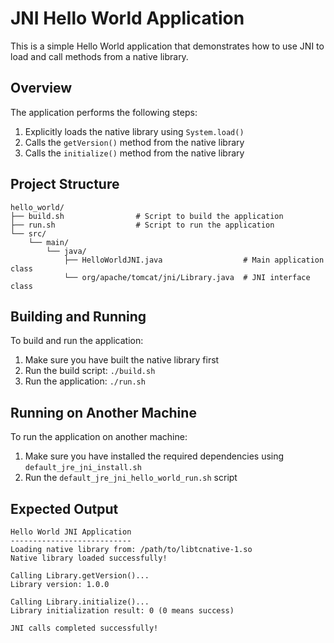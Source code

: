 # JNI Hello World Application

This is a simple Hello World application that demonstrates how to use JNI to load and call methods from a native library.

## Overview

The application performs the following steps:
1. Explicitly loads the native library using `System.load()`
2. Calls the `getVersion()` method from the native library
3. Calls the `initialize()` method from the native library

## Project Structure

```
hello_world/
├── build.sh                # Script to build the application
├── run.sh                  # Script to run the application
└── src/
    └── main/
        └── java/
            ├── HelloWorldJNI.java                  # Main application class
            └── org/apache/tomcat/jni/Library.java  # JNI interface class
```

## Building and Running

To build and run the application:

1. Make sure you have built the native library first
2. Run the build script: `./build.sh`
3. Run the application: `./run.sh`

## Running on Another Machine

To run the application on another machine:

1. Make sure you have installed the required dependencies using `default_jre_jni_install.sh`
2. Run the `default_jre_jni_hello_world_run.sh` script

## Expected Output

```
Hello World JNI Application
---------------------------
Loading native library from: /path/to/libtcnative-1.so
Native library loaded successfully!

Calling Library.getVersion()...
Library version: 1.0.0

Calling Library.initialize()...
Library initialization result: 0 (0 means success)

JNI calls completed successfully!
```
